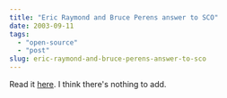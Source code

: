 ```yaml
---
title: "Eric Raymond and Bruce Perens answer to SCO"
date: 2003-09-11
tags: 
  - "open-source"
  - "post"
slug: eric-raymond-and-bruce-perens-answer-to-sco
---
```


Read it [here](http://linuxtoday.com/news_story.php3?ltsn=2003-09-10-016-26-OS-CD-CY). I think there's nothing to add.
